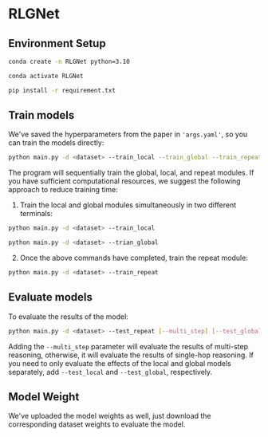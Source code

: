 # RLGNet



## Environment Setup

```bash
conda create -n RLGNet python=3.10

conda activate RLGNet

pip install -r requirement.txt
```

## Train models

We've saved the hyperparameters from the paper in `'args.yaml'`, so you can train the models directly:

```bash
python main.py -d <dataset> --train_local --train_global --train_repeat
```

The program will sequentially train the global, local, and repeat modules. If you have sufficient computational resources, we suggest the following approach to reduce training time:

1.	Train the local and global modules simultaneously in two different terminals:

```bash
python main.py -d <dataset> --train_local
```

```bash
python main.py -d <dataset> --trian_global
```

2. Once the above commands have completed, train the repeat module:


```bash
python main.py -d <dataset> --train_repeat
```

## Evaluate models

To evaluate the results of the model:

```bash
python main.py -d <dataset> --test_repeat [--multi_step] [--test_global] [--test_local]
```

Adding the `--multi_step` parameter will evaluate the results of multi-step reasoning, otherwise, it will evaluate the results of single-hop reasoning. If you need to only evaluate the effects of the local and global models separately, add `--test_local` and `--test_global`, respectively.

## Model Weight

We've uploaded the model weights as well, just download the corresponding dataset weights to evaluate the model.
